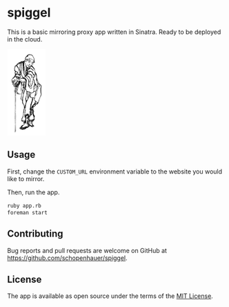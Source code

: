 # spiggel

This is a basic mirroring proxy app written in Sinatra. Ready to be deployed in the cloud.

<img src="https://github.com/schopenhauer/spiggel/raw/master/public/hokusai.jpg" height="200">

## Usage

First, change the `CUSTOM_URL` environment variable to the website you would like to mirror.

Then, run the app.

```
ruby app.rb
foreman start
```

## Contributing

Bug reports and pull requests are welcome on GitHub at https://github.com/schopenhauer/spiggel.

## License

The app is available as open source under the terms of the [MIT License](http://opensource.org/licenses/MIT).
